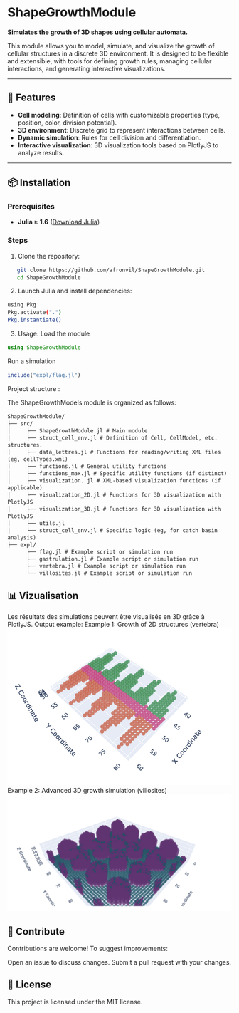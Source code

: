 # ShapeGrowthModule

**Simulates the growth of 3D shapes using cellular automata.**

This module allows you to model, simulate, and visualize the growth of cellular structures in a discrete 3D environment. It is designed to be flexible and extensible, with tools for defining growth rules, managing cellular interactions, and generating interactive visualizations.

---

## 🔧 Features

- **Cell modeling**: Definition of cells with customizable properties (type, position, color, division potential).
- **3D environment**: Discrete grid to represent interactions between cells.
- **Dynamic simulation**: Rules for cell division and differentiation.
- **Interactive visualization**: 3D visualization tools based on PlotlyJS to analyze results.

---

## 📦 Installation

### Prerequisites
- **Julia ≥ 1.6** ([Download Julia](https://julialang.org/downloads/))

### Steps
1. Clone the repository:
```bash
   git clone https://github.com/afronvil/ShapeGrowthModule.git
   cd ShapeGrowthModule
```
2.  Launch Julia and install dependencies:
```bash
using Pkg
Pkg.activate(".")
Pkg.instantiate()
```
3.  Usage:
Load the module
```julia
using ShapeGrowthModule
```
Run a simulation
```julia
include("expl/flag.jl")
```


Project structure :

The ShapeGrowthModels module is organized as follows:
```
ShapeGrowthModule/
├── src/
│     ├── ShapeGrowthModule.jl # Main module
│     ├── struct_cell_env.jl # Definition of Cell, CellModel, etc. structures.
│     ├── data_lettres.jl # Functions for reading/writing XML files (eg, cellTypes.xml)
│     ├── functions.jl # General utility functions
│     ├── functions_max.jl # Specific utility functions (if distinct)
│     ├── visualization. jl # XML-based visualization functions (if applicable)
│     ├── visualization_2D.jl # Functions for 3D visualization with PlotlyJS
│     ├── visualization_3D.jl # Functions for 3D visualization with PlotlyJS
│     ├── utils.jl
│     └── struct_cell_env.jl # Specific logic (eg, for catch basin analysis)
├── expl/
      ├── flag.jl # Example script or simulation run
      ├── gastrulation.jl # Example script or simulation run
      ├── vertebra.jl # Example script or simulation run
      └── villosites.jl # Example script or simulation run
```

## 📊 Vizualisation
Les résultats des simulations peuvent être visualisés en 3D grâce à PlotlyJS. 
Output example:
Example 1: Growth of 2D structures (vertebra)
![Growth of 2D structures (vertebra)](images/vertebra.png)
Example 2: Advanced 3D growth simulation (villosites)
![Advanced 3D growth simulation (villosites)](images/villosite.png)

## 🤝 Contribute
Contributions are welcome! To suggest improvements:

Open an issue to discuss changes.
Submit a pull request with your changes.


## 📄 License
This project is licensed under the MIT license.